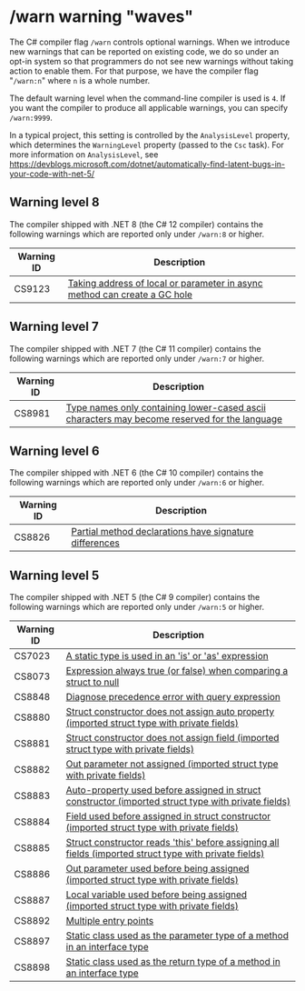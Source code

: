 # /warn warning "waves"

The C# compiler flag `/warn` controls optional warnings.
When we introduce new warnings that can be reported on existing code,
we do so under an opt-in system so that programmers do not see new warnings
without taking action to enable them.
For that purpose, we have the compiler flag "`/warn:n`"
where `n` is a whole number.

The default warning level when the command-line compiler is used is `4`. If you want the compiler to produce all applicable warnings, you can specify `/warn:9999`.

In a typical project, this setting is controlled by the `AnalysisLevel` property,
which determines the `WarningLevel` property (passed to the `Csc` task).
For more information on `AnalysisLevel`, see https://devblogs.microsoft.com/dotnet/automatically-find-latent-bugs-in-your-code-with-net-5/

## Warning level 8

The compiler shipped with .NET 8 (the C# 12 compiler) contains the following warnings which are reported only under `/warn:8` or higher.

| Warning ID | Description |
|------------|-------------|
| CS9123 | [Taking address of local or parameter in async method can create a GC hole](https://github.com/dotnet/roslyn/issues/63100) |

## Warning level 7

The compiler shipped with .NET 7 (the C# 11 compiler) contains the following warnings which are reported only under `/warn:7` or higher.

| Warning ID | Description |
|------------|-------------|
| CS8981 | [Type names only containing lower-cased ascii characters may become reserved for the language](https://github.com/dotnet/roslyn/issues/56653) |

## Warning level 6

The compiler shipped with .NET 6 (the C# 10 compiler) contains the following warnings which are reported only under `/warn:6` or higher.

| Warning ID | Description |
|------------|-------------|
| CS8826 | [Partial method declarations have signature differences](https://github.com/dotnet/roslyn/issues/47838) |

## Warning level 5

The compiler shipped with .NET 5 (the C# 9 compiler) contains the following warnings which are reported only under `/warn:5` or higher.

| Warning ID | Description |
|------------|-------------|
| CS7023 | [A static type is used in an 'is' or 'as' expression](https://github.com/dotnet/roslyn/issues/30198) |
| CS8073 | [Expression always true (or false) when comparing a struct to null](https://github.com/dotnet/roslyn/issues/45744) |
| CS8848 | [Diagnose precedence error with query expression](https://github.com/dotnet/roslyn/issues/30231) |
| CS8880 | [Struct constructor does not assign auto property (imported struct type with private fields)](https://github.com/dotnet/roslyn/issues/30194) |
| CS8881 | [Struct constructor does not assign field (imported struct type with private fields)](https://github.com/dotnet/roslyn/issues/30194) |
| CS8882 | [Out parameter not assigned (imported struct type with private fields)](https://github.com/dotnet/roslyn/issues/30194) |
| CS8883 | [Auto-property used before assigned in struct constructor (imported struct type with private fields)](https://github.com/dotnet/roslyn/issues/30194) |
| CS8884 | [Field used before assigned in struct constructor (imported struct type with private fields)](https://github.com/dotnet/roslyn/issues/30194) |
| CS8885 | [Struct constructor reads 'this' before assigning all fields (imported struct type with private fields)](https://github.com/dotnet/roslyn/issues/30194) |
| CS8886 | [Out parameter used before being assigned (imported struct type with private fields)](https://github.com/dotnet/roslyn/issues/30194) |
| CS8887 | [Local variable used before being assigned (imported struct type with private fields)](https://github.com/dotnet/roslyn/issues/30194) |
| CS8892 | [Multiple entry points](https://github.com/dotnet/roslyn/issues/46831) |
| CS8897 | [Static class used as the parameter type of a method in an interface type](https://github.com/dotnet/roslyn/issues/38256) |
| CS8898 | [Static class used as the return type of a method in an interface type](https://github.com/dotnet/roslyn/issues/38256) |
